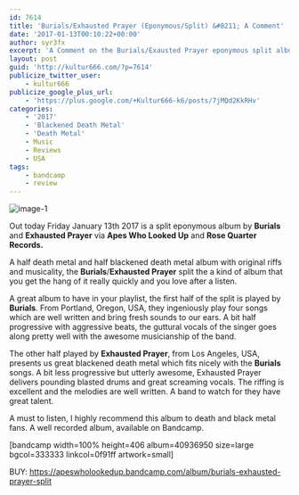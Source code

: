 ```yaml
---
id: 7614
title: 'Burials/Exhausted Prayer (Eponymous/Split) &#8211; A Comment'
date: '2017-01-13T00:10:22+00:00'
author: syr3fx
excerpt: 'A Comment on the Burials/Exausted Prayer eponymous split album (2017).'
layout: post
guid: 'http://kultur666.com/?p=7614'
publicize_twitter_user:
    - kultur666
publicize_google_plus_url:
    - 'https://plus.google.com/+Kultur666-k6/posts/7jMQd2KkRHv'
categories:
    - '2017'
    - 'Blackened Death Metal'
    - 'Death Metal'
    - Music
    - Reviews
    - USA
tags:
    - bandcamp
    - review
---
```


![image-1](http://localhost:8080/wp-content/uploads/2017/01/image-1.png)

Out today Friday January 13th 2017 is a split eponymous album by **Burials** and **Exhausted Prayer** via **Apes Who Looked Up** and **Rose Quarter Records.**

A half death metal and half blackened death metal album with original riffs and musicality, the **Burials**/**Exhausted Prayer** split the a kind of album that you get the hang of it really quickly and you love after a listen.

A great album to have in your playlist, the first half of the split is played by **Burials**. From Portland, Oregon, USA, they ingeniously play four songs which are well written and bring fresh sounds to our ears. A bit half progressive with aggressive beats, the guttural vocals of the singer goes along pretty well with the awesome musicianship of the band.

The other half played by **Exhausted Prayer**, from Los Angeles, USA, presents us great blackened death metal which fits nicely with the **Burials** songs. A bit less progressive but utterly awesome, Exhausted Prayer delivers pounding blasted drums and great screaming vocals. The riffing is excellent and the melodies are well written. A band to watch for they have great talent.

A must to listen, I highly recommend this album to death and black metal fans. A well recorded album, available on Bandcamp.

\[bandcamp width=100% height=406 album=40936950 size=large bgcol=333333 linkcol=0f91ff artwork=small\]

BUY: <https://apeswholookedup.bandcamp.com/album/burials-exhausted-prayer-split>